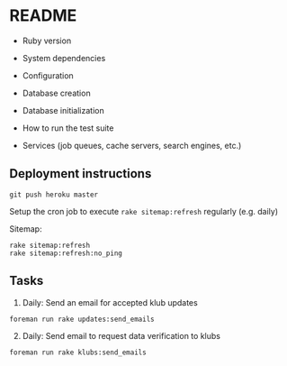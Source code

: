 # README

* Ruby version

* System dependencies

* Configuration

* Database creation

* Database initialization

* How to run the test suite

* Services (job queues, cache servers, search engines, etc.)

## Deployment instructions

```
git push heroku master
```

Setup the cron job to execute `rake sitemap:refresh` regularly (e.g. daily)

Sitemap:
```
rake sitemap:refresh
rake sitemap:refresh:no_ping
```

## Tasks

1. Daily: Send an email for accepted klub updates
```
foreman run rake updates:send_emails
```

2. Daily: Send email to request data verification to klubs
```
foreman run rake klubs:send_emails
```
